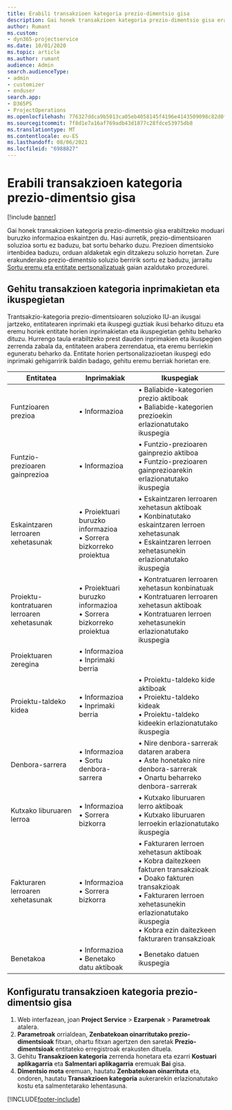 ```yaml
---
title: Erabili transakzioen kategoria prezio-dimentsio gisa
description: Gai honek transakzioen kategoria prezio-dimentsio gisa erabiltzeari buruzko informazioa eskaintzen du.
author: Rumant
ms.custom:
- dyn365-projectservice
ms.date: 10/01/2020
ms.topic: article
ms.author: rumant
audience: Admin
search.audienceType:
- admin
- customizer
- enduser
search.app:
- D365PS
- ProjectOperations
ms.openlocfilehash: 776327ddca9b5013ca05eb4058145f4196e4143509098c82d0f452bc9709b673
ms.sourcegitcommit: 7f8d1e7a16af769adb43d1877c28fdce53975db8
ms.translationtype: MT
ms.contentlocale: eu-ES
ms.lasthandoff: 08/06/2021
ms.locfileid: "6988827"
---
```

# <a name="use-transaction-category-as-a-pricing-dimension"></a>Erabili transakzioen kategoria prezio-dimentsio gisa

[!include [banner](../includes/psa-now-project-operations.md)]

Gai honek transakzioen kategoria prezio-dimentsio gisa erabiltzeko moduari buruzko informazioa eskaintzen du. Hasi aurretik, prezio-dimentsioaren soluzioa sortu ez baduzu, bat sortu beharko duzu. Prezioen dimentsioko irtenbidea baduzu, orduan aldaketak egin ditzakezu soluzio horretan. Zure erakunderako prezio-dimentsio soluzio berririk sortu ez baduzu, jarraitu [Sortu eremu eta entitate pertsonalizatuak](create-custom-fields-entities.md) gaian azaldutako prozedurei.

## <a name="add-transaction-category-to-forms-and-views"></a>Gehitu transakzioen kategoria inprimakietan eta ikuspegietan
Trantsakzio-kategoria prezio-dimentsioaren soluzioko IU-an ikusgai jartzeko, entitatearen inprimaki eta ikuspegi guztiak ikusi beharko dituzu eta eremu horiek entitate horien inprimakietan eta ikuspegietan gehitu beharko dituzu.
Hurrengo taula erabiltzeko prest dauden inprimakien eta ikuspegien zerrenda zabala da, entitateen arabera zerrendatua, eta eremu berriekin eguneratu beharko da. Entitate horien pertsonalizazioetan ikuspegi edo inprimaki gehigarririk baldin badago, gehitu eremu berriak horietan ere.

|  Entitatea        | Inprimakiak     |Ikuspegiak        |
| ------------------------------|---------------------------------|----------------------------------|
|  Funtzioaren prezioa|• Informazioa |• Baliabide-kategorien prezio aktiboak<br> • Baliabide-kategorien prezioekin erlazionatutako ikuspegia|
|  Funtzio-prezioaren gainprezioa|• Informazioa|• Funtzio-prezioaren gainprezio aktiboa<br>• Funtzio-prezioaren gainprezioarekin erlazionatutako ikuspegia|
|  Eskaintzaren lerroaren xehetasunak|• Proiektuari buruzko informazioa<br>• Sorrera bizkorreko proiektua|• Eskaintzaren lerroaren xehetasun aktiboak<br>• Konbinatutako eskaintzaren lerroen xehetasunak<br>• Eskaintzaren lerroen xehetasunekin erlazionatutako ikuspegia|
|  Proiektu-kontratuaren lerroaren xehetasunak|• Proiektuari buruzko informazioa<br>• Sorrera bizkorreko proiektua|• Kontratuaren lerroaren xehetasun konbinatuak<br>• Kontratuaren lerroaren xehetasun aktiboak<br>• Kontratuaren lerroen xehetasunekin erlazionatutako ikuspegia|
|  Proiektuaren zeregina|• Informazioa<br>• Inprimaki berria||
|  Proiektu-taldeko kidea|• Informazioa<br>• Inprimaki berria|• Proiektu-taldeko kide aktiboak<br>• Proiektu-taldeko kideak<br>• Proiektu-taldeko kideekin erlazionatutako ikuspegia|
|  Denbora-sarrera|• Informazioa<br>• Sortu denbora-sarrera|• Nire denbora-sarrerak dataren arabera<br>• Aste honetako nire denbora-sarrerak<br>• Onartu beharreko denbora-sarrerak|
|  Kutxako liburuaren lerroa|• Informazioa<br>• Sorrera bizkorra|• Kutxako liburuaren lerro aktiboak<br>• Kutxako liburuaren lerroekin erlazionatutako ikuspegia|
|  Fakturaren lerroaren xehetasunak|• Informazioa<br>• Sorrera bizkorra|• Fakturaren lerroen xehetasun aktiboak<br>• Kobra daitezkeen fakturen transakzioak<br>• Doako fakturen transakzioak<br>• Fakturaren lerroen xehetasunekin erlazionatutako ikuspegia<br>• Kobra ezin daitezkeen fakturaren transakzioak|
|  Benetakoa|• Informazioa<br>• Benetako datu aktiboak|• Benetako datuen ikuspegia|

## <a name="set-up-transaction-category-as-a-pricing-dimension"></a>Konfiguratu transakzioen kategoria prezio-dimentsio gisa

1. Web interfazean, joan **Project Service** > **Ezarpenak** > **Parametroak** atalera. 
2. **Parametroak** orrialdean, **Zenbatekoan oinarritutako prezio-dimentsioak** fitxan, ohartu fitxan agertzen den saretak **Prezio-dimentsioak** entitateko erregistroak erakusten dituela.
3. Gehitu **Transakzioen kategoria** zerrenda honetara eta ezarri **Kostuari aplikagarria** eta **Salmentari aplikagarria** eremuak **Bai** gisa.
4. **Dimentsio mota** eremuan, hautatu **Zenbatekoan oinarrituta** eta, ondoren, hautatu **Transakzioen kategoria** aukerarekin erlazionatutako kostu eta salmentetarako lehentasuna.


[!INCLUDE[footer-include](../includes/footer-banner.md)]